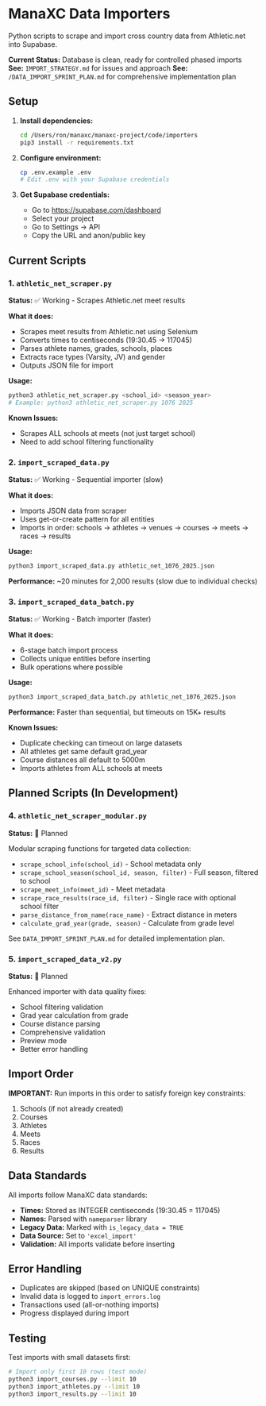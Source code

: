 # ManaXC Data Importers

Python scripts to scrape and import cross country data from Athletic.net into Supabase.

**Current Status:** Database is clean, ready for controlled phased imports
**See:** `IMPORT_STRATEGY.md` for issues and approach
**See:** `/DATA_IMPORT_SPRINT_PLAN.md` for comprehensive implementation plan

## Setup

1. **Install dependencies:**
   ```bash
   cd /Users/ron/manaxc/manaxc-project/code/importers
   pip3 install -r requirements.txt
   ```

2. **Configure environment:**
   ```bash
   cp .env.example .env
   # Edit .env with your Supabase credentials
   ```

3. **Get Supabase credentials:**
   - Go to https://supabase.com/dashboard
   - Select your project
   - Go to Settings → API
   - Copy the URL and anon/public key

## Current Scripts

### 1. `athletic_net_scraper.py`
**Status:** ✅ Working - Scrapes Athletic.net meet results

**What it does:**
- Scrapes meet results from Athletic.net using Selenium
- Converts times to centiseconds (19:30.45 → 117045)
- Parses athlete names, grades, schools, places
- Extracts race types (Varsity, JV) and gender
- Outputs JSON file for import

**Usage:**
```bash
python3 athletic_net_scraper.py <school_id> <season_year>
# Example: python3 athletic_net_scraper.py 1076 2025
```

**Known Issues:**
- Scrapes ALL schools at meets (not just target school)
- Need to add school filtering functionality

### 2. `import_scraped_data.py`
**Status:** ✅ Working - Sequential importer (slow)

**What it does:**
- Imports JSON data from scraper
- Uses get-or-create pattern for all entities
- Imports in order: schools → athletes → venues → courses → meets → races → results

**Usage:**
```bash
python3 import_scraped_data.py athletic_net_1076_2025.json
```

**Performance:** ~20 minutes for 2,000 results (slow due to individual checks)

### 3. `import_scraped_data_batch.py`
**Status:** ✅ Working - Batch importer (faster)

**What it does:**
- 6-stage batch import process
- Collects unique entities before inserting
- Bulk operations where possible

**Usage:**
```bash
python3 import_scraped_data_batch.py athletic_net_1076_2025.json
```

**Performance:** Faster than sequential, but timeouts on 15K+ results

**Known Issues:**
- Duplicate checking can timeout on large datasets
- All athletes get same default grad_year
- Course distances all default to 5000m
- Imports athletes from ALL schools at meets

## Planned Scripts (In Development)

### 4. `athletic_net_scraper_modular.py`
**Status:** 📝 Planned

Modular scraping functions for targeted data collection:
- `scrape_school_info(school_id)` - School metadata only
- `scrape_school_season(school_id, season, filter)` - Full season, filtered to school
- `scrape_meet_info(meet_id)` - Meet metadata
- `scrape_race_results(race_id, filter)` - Single race with optional school filter
- `parse_distance_from_name(race_name)` - Extract distance in meters
- `calculate_grad_year(grade, season)` - Calculate from grade level

See `DATA_IMPORT_SPRINT_PLAN.md` for detailed implementation plan.

### 5. `import_scraped_data_v2.py`
**Status:** 📝 Planned

Enhanced importer with data quality fixes:
- School filtering validation
- Grad year calculation from grade
- Course distance parsing
- Comprehensive validation
- Preview mode
- Better error handling

## Import Order

**IMPORTANT:** Run imports in this order to satisfy foreign key constraints:

1. Schools (if not already created)
2. Courses
3. Athletes
4. Meets
5. Races
6. Results

## Data Standards

All imports follow ManaXC data standards:

- **Times:** Stored as INTEGER centiseconds (19:30.45 = 117045)
- **Names:** Parsed with `nameparser` library
- **Legacy Data:** Marked with `is_legacy_data = TRUE`
- **Data Source:** Set to `'excel_import'`
- **Validation:** All imports validate before inserting

## Error Handling

- Duplicates are skipped (based on UNIQUE constraints)
- Invalid data is logged to `import_errors.log`
- Transactions used (all-or-nothing imports)
- Progress displayed during import

## Testing

Test imports with small datasets first:

```bash
# Import only first 10 rows (test mode)
python3 import_courses.py --limit 10
python3 import_athletes.py --limit 10
python3 import_results.py --limit 10
```
